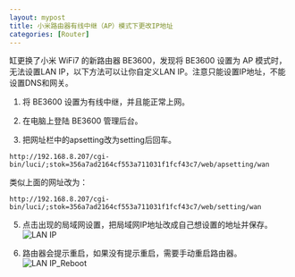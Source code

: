 ```yaml
---
layout: mypost
title: 小米路由器有线中继（AP）模式下更改IP地址
categories: [Router]
---
```


缸更换了小米 WiFi7 的新路由器 BE3600，发现将 BE3600 设置为 AP 模式时，无法设置LAN IP，以下方法可以让你自定义LAN IP。注意只能设置IP地址，不能设置DNS和网关。

1. 将 BE3600 设置为有线中继，并且能正常上网。
 
2. 在电脑上登陆 BE3600 管理后台。
 
3. 把网址栏中的apsetting改为setting后回车。
```
http://192.168.8.207/cgi-bin/luci/;stok=356a7ad2164cf553a711031f1fcf43c7/web/apsetting/wan
```
类似上面的网址改为：
```
http://192.168.8.207/cgi-bin/luci/;stok=356a7ad2164cf553a711031f1fcf43c7/web/setting/wan
```

5. 点击出现的局域网设置，把局域网IP地址改成自己想设置的地址并保存。
![LAN IP](LAN_IP.png)

6. 路由器会提示重启，如果没有提示重启，需要手动重启路由器。
![LAN IP_Reboot](LAN_IP_Reboot.png)


